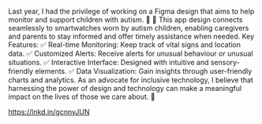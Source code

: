 Last year, I had the privilege of working on a Figma design that aims to help monitor and support children with autism. 🧩
📱 This app design connects seamlessly to smartwatches worn by autism children, enabling caregivers and parents to stay informed and offer timely assistance when needed.
Key Features:
✅ Real-time Monitoring: Keep track of vital signs and location data.
✅ Customized Alerts: Receive alerts for unusual behaviour or unusual situations.
✅ Interactive Interface: Designed with intuitive and sensory-friendly elements.
✅ Data Visualization: Gain insights through user-friendly charts and analytics.
As an advocate for inclusive technology, I believe that harnessing the power of design and technology can make a meaningful impact on the lives of those we care about. 💙

https://lnkd.in/gcnnyJUN
